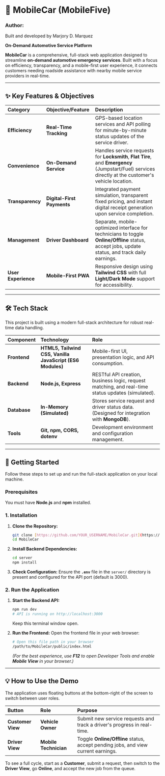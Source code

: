 
# 🚗 MobileCar (MobileFive)

### Author:
Built and developed by Marjory D. Marquez


**On-Demand Automotive Service Platform**

**MobileCar** is a comprehensive, full-stack web application designed to streamline **on-demand automotive emergency services**. Built with a focus on efficiency, transparency, and a mobile-first user experience, it connects customers needing roadside assistance with nearby mobile service providers in real-time.

---

## ✨ Key Features & Objectives

| Category | Objective/Feature | Description |
| :--- | :--- | :--- |
| **Efficiency** | **Real-Time Tracking** | GPS-based location services and API polling for minute-by-minute status updates of the service driver. |
| **Convenience** | **On-Demand Service** | Handles service requests for **Locksmith**, **Flat Tire**, and **Emergency** (Jumpstart/Fuel) services directly at the customer's vehicle location. |
| **Transparency** | **Digital-First Payments** | Integrated payment simulation, transparent fixed pricing, and instant digital receipt generation upon service completion. |
| **Management** | **Driver Dashboard** | Separate, mobile-optimized interface for technicians to toggle **Online/Offline** status, accept jobs, update status, and track daily earnings. |
| **User Experience** | **Mobile-First PWA** | Responsive design using **Tailwind CSS** with full **Light/Dark Mode** support for accessibility. |

---

## 🛠️ Tech Stack

This project is built using a modern full-stack architecture for robust real-time data handling.

| Component | Technology | Role |
| :--- | :--- | :--- |
| **Frontend** | **HTML5, Tailwind CSS, Vanilla JavaScript (ES6 Modules)** | Mobile-first UI, presentation logic, and API consumption. |
| **Backend** | **Node.js, Express** | RESTful API creation, business logic, request matching, and real-time status updates (simulated). |
| **Database** | **In-Memory (Simulated)** | Stores service request and driver status data. (Designed for integration with **MongoDB**). |
| **Tools** | **Git, npm, CORS, dotenv** | Development environment and configuration management. |

---

## 🚀 Getting Started

Follow these steps to set up and run the full-stack application on your local machine.

### Prerequisites

You must have **Node.js** and **npm** installed.

### 1. Installation

1.  **Clone the Repository:**
    ```bash
    git clone [https://github.com/YOUR_USERNAME/MobileCar.git](https://github.com/YOUR_USERNAME/MobileCar.git)
    cd MobileCar
    ```
2.  **Install Backend Dependencies:**
    ```bash
    cd server
    npm install
    ```
3.  **Check Configuration:** Ensure the **`.env`** file in the `server/` directory is present and configured for the API port (default is 3000).

### 2. Run the Application

1.  **Start the Backend API:**
    ```bash
    npm run dev
    # API is running on http://localhost:3000
    ```
    Keep this terminal window open.

2.  **Run the Frontend:**
    Open the frontend file in your web browser:
    ```bash
    # Open this file path in your browser
    /path/to/MobileCar/public/index.html
    ```
    *(For the best experience, use **F12** to open Developer Tools and enable **Mobile View** in your browser.)*

---

## 💡 How to Use the Demo

The application uses floating buttons at the bottom-right of the screen to switch between user roles.

| Button | Role | Purpose |
| :--- | :--- | :--- |
| **Customer View** | **Vehicle Owner** | Submit new service requests and track a driver's progress in real-time. |
| **Driver View** | **Mobile Technician** | Toggle **Online/Offline** status, accept pending jobs, and view current earnings. |

To see a full cycle, start as a **Customer**, submit a request, then switch to the **Driver View**, go **Online**, and accept the new job from the queue.